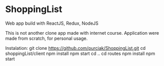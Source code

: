 # ShoppingList

Web app build with ReactJS, Redux, NodeJS 

This is not another clone app made with internet course. Application were made from scratch, for personal usage.

Instalation:
git clone https://github.com/purciak/ShoppingList.git
cd shoppingList/client
npm install
npm start
cd ..
cd routes
npm install
npm start

